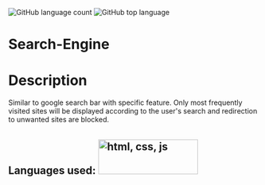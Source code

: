 ![GitHub language count](https://img.shields.io/github/languages/count/SUJEETH-KRR/Search-Engine) 
![GitHub top language](https://img.shields.io/github/languages/top/SUJEETH-KRR/Search-Engine?color=yellow) 

# Search-Engine

# Description
<p> Similar to google search bar with specific feature.
Only most frequently visited sites will be displayed according to the user's search and redirection to unwanted sites are blocked.

## Languages used: <img src="https://www.juicymedia.co.uk/application/files/4615/1838/4923/html_css_js.png" style="height: 70px; width:200px; margin-top:2px" alt="html, css, js">
